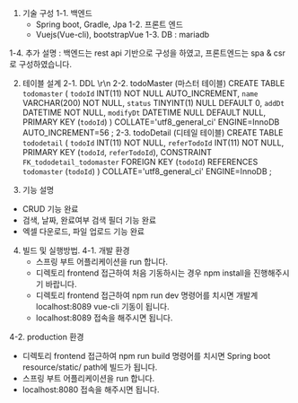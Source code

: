 1. 기술 구성
 1-1. 백엔드
   - Spring boot, Gradle, Jpa
 1-2. 프론트 엔드
   - Vuejs(Vue-cli), bootstrapVue
 1-3. DB : mariadb

 1-4. 추가 설명 : 백엔드는 rest api 기반으로 구성을 하였고, 프론트엔드는 spa & csr 로 구성하였습니다.

2. 테이블 설계
 2-1. DDL \r\n
 2-2. todoMaster (마스터 테이블)
	CREATE TABLE `todomaster` (
		`todoId` INT(11) NOT NULL AUTO_INCREMENT,
		`name` VARCHAR(200) NOT NULL,
		`status` TINYINT(1) NULL DEFAULT 0,
		`addDt` DATETIME NOT NULL,
		`modifyDt` DATETIME NULL DEFAULT NULL,
		PRIMARY KEY (`todoId`)
	)
	COLLATE='utf8_general_ci'
	ENGINE=InnoDB
	AUTO_INCREMENT=56
	;
 2-3. todoDetail (디테일 테이블)
     CREATE TABLE `tododetail` (
	`todoId` INT(11) NOT NULL,
	`referTodoId` INT(11) NOT NULL,
	PRIMARY KEY (`todoId`, `referTodoId`),
	CONSTRAINT `FK_tododetail_todomaster` FOREIGN KEY (`todoId`) REFERENCES `todomaster` (`todoId`)
	)
	COLLATE='utf8_general_ci'
	ENGINE=InnoDB
	;
	
3. 기능 설명
 - CRUD 기능 완료
 - 검색, 날짜, 완료여부 검색 필더 기능 완료
 - 엑셀 다운로드, 파일 업로드 기능 완료
 
4. 빌드 및 실행방법.
 4-1. 개발 환경
   - 스프링 부트 어플리케이션을 run 합니다.
   - 디렉토리 frontend 접근하여 처음 기동하시는 경우 npm install을 진행해주시기 바랍니다.
   - 디렉토리 frontend 접근하여 npm run dev 명령어를 치시면 개발계 localhost:8089 vue-cli 기동이 됩니다.
   - localhost:8089 접속을 해주시면 됩니다.
   
 4-2. production 환경
   - 디렉토리 frontend 접근하여 npm run build 명령어를 치시면 Spring boot resource/static/ path에 빌드가 됩니다.
   - 스프링 부트 어플리케이션을 run 합니다.
   - localhost:8080 접속을 해주시면 됩니다.
